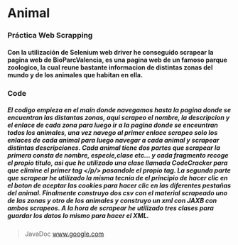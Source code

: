 # Animal

### Práctica Web Scrapping

#### Con la utilización de Selenium web driver he conseguido scrapear la pagina web de BioParcValencia, es una pagina web de un famoso parque zoologico, la cual reune bastante informacion de distintas zonas del mundo y de los animales que habitan en ella.
### Code
##### El codigo empieza en el main donde navegamos hasta la pagina donde se encuentran las distantas zonas, aqui scrapeo el nombre, la descripcion y el enlace de cada zona para luego ir a la pagina donde se enceuntran todos los animales, una vez navego al primer enlace scrapeo solo los enlaces de cada animal para luego navegar a cada animal y scrapear distintas descripciones. Cada animal tiene dos partes que scrapear la primera consta de nombre, especie,clase etc... y cada fragmento recoge el propio titulo, asi que he utilizado una clase llamada CodeCracker para que elimine el primer tag </p/> pasandole el propio tag. La segunda parte que scrapear he utilizado la misma tecnia de el principio de hacer clic en el boton de aceptar las cookies para hacer clic en las diferentes pestañas del animal. Finalmente construyo dos csv con el material scrapeado uno de las zonas y otro de los animales y construyo un xml con JAXB con ambos scrapeos. A la hora de scrapear he utilizado tres clases para guardar los datos lo mismo para hacer el XML.
> JavaDoc www.google.com